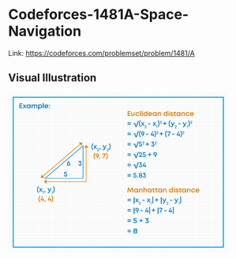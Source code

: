# Codeforces-1481A-Space-Navigation
Link: https://codeforces.com/problemset/problem/1481/A
## Visual Illustration
![](vis.png)
